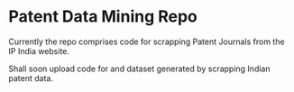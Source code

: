 # Patent Data Mining Repo

Currently the repo comprises code for scrapping Patent Journals from the IP India website.

Shall soon upload code for and dataset generated by scrapping Indian patent data.
